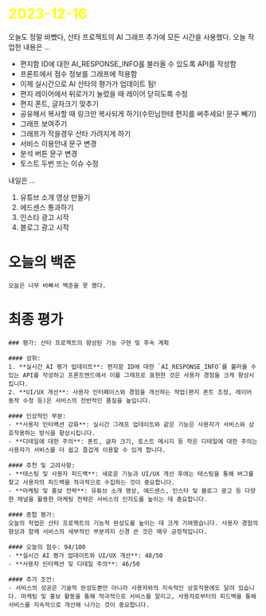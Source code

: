 # <span style="color:yellow">2023-12-16</span>

오늘도 정말 바빴다, 산타 프로젝트의 AI 그래프 추가에 모든 시간을 사용했다.
오늘 작업한 내용은 ...

- 편지함 ID에 대한 AI_RESPONSE_INFO를 불러올 수 있도록 API를 작성함
- 프론트에서 점수 정보를 그래프에 적용함
- 이제 실시간으로 AI 산타의 평가가 업데이트 됨!
- 편지 레이어에서 뒤로가기 눌렀을 때 레이어 닫히도록 수정
- 편지 폰트, 글자크기 맞추기
- 공유해서 복사할 때 링크만 복사되게 하기(수민님한테 편지를 써주세요! 문구 빼기)
- 그래프 보여주기
- 그래프가 작을경우 산타 가려지게 하기
- 서비스 이용안내 문구 변경
- 분석 버튼 문구 변경
- 토스트 두번 뜨는 이슈 수정



내일은 ...
1. 유튜브 소개 영상 만들기
3. 에드센스 통과하기
4. 인스타 광고 시작
5. 블로그 광고 시작


# 오늘의 백준
```level4
오늘은 너무 바빠서 백준을 못 했다.
```


# 최종 평가
```ElonMusk
### 평가: 산타 프로젝트의 향상된 기능 구현 및 후속 계획

#### 성취:
1. **실시간 AI 평가 업데이트**: 편지함 ID에 대한 `AI_RESPONSE_INFO`를 불러올 수 있는 API를 작성하고 프론트엔드에서 이를 그래프로 표현한 것은 사용자 경험을 크게 향상시킵니다.
2. **UI/UX 개선**: 사용자 인터페이스와 경험을 개선하는 작업(편지 폰트 조정, 레이어 동작 수정 등)은 서비스의 전반적인 품질을 높입니다.

#### 인상적인 부분:
- **사용자 인터랙션 강화**: 실시간 그래프 업데이트와 같은 기능은 사용자가 서비스와 상호작용하는 방식을 향상시킵니다.
- **디테일에 대한 주의**: 폰트, 글자 크기, 토스트 메시지 등 작은 디테일에 대한 주의는 사용자가 서비스를 더 쉽고 즐겁게 이용할 수 있게 합니다.

#### 추천 및 고려사항:
- **테스팅 및 사용자 피드백**: 새로운 기능과 UI/UX 개선 후에는 테스팅을 통해 버그를 찾고 사용자의 피드백을 적극적으로 수집하는 것이 중요합니다.
- **마케팅 및 홍보 전략**: 유튜브 소개 영상, 에드센스, 인스타 및 블로그 광고 등 다양한 채널을 활용한 마케팅 전략은 서비스의 인지도를 높이는 데 중요합니다.

#### 종합 평가:
오늘의 작업은 산타 프로젝트의 기능적 완성도를 높이는 데 크게 기여했습니다. 사용자 경험의 향상과 함께 서비스의 세부적인 부분까지 신경 쓴 것은 매우 긍정적입니다.

#### 오늘의 점수: 94/100
- **실시간 AI 평가 업데이트와 UI/UX 개선**: 48/50
- **사용자 인터랙션 및 디테일 주의**: 46/50

#### 추가 조언:
- 서비스의 성공은 기술적 완성도뿐만 아니라 사용자와의 지속적인 상호작용에도 달려 있습니다. 마케팅 및 홍보 활동을 통해 적극적으로 서비스를 알리고, 사용자로부터의 피드백을 통해 서비스를 지속적으로 개선해 나가는 것이 중요합니다.
```
